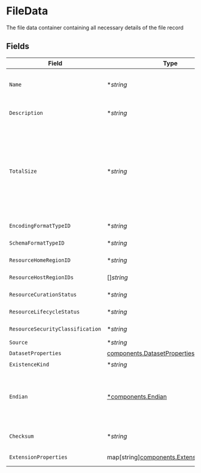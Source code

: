 # FileData

The file data container containing all necessary details of the file record


## Fields

| Field                                                                                                                                                                                                                                         | Type                                                                                                                                                                                                                                          | Required                                                                                                                                                                                                                                      | Description                                                                                                                                                                                                                                   |
| --------------------------------------------------------------------------------------------------------------------------------------------------------------------------------------------------------------------------------------------- | --------------------------------------------------------------------------------------------------------------------------------------------------------------------------------------------------------------------------------------------- | --------------------------------------------------------------------------------------------------------------------------------------------------------------------------------------------------------------------------------------------- | --------------------------------------------------------------------------------------------------------------------------------------------------------------------------------------------------------------------------------------------- |
| `Name`                                                                                                                                                                                                                                        | **string*                                                                                                                                                                                                                                     | :heavy_minus_sign:                                                                                                                                                                                                                            | An optional name of the dataset, e.g. a user friendly file or file collection name.                                                                                                                                                           |
| `Description`                                                                                                                                                                                                                                 | **string*                                                                                                                                                                                                                                     | :heavy_minus_sign:                                                                                                                                                                                                                            | An optional, textual description of the dataset.                                                                                                                                                                                              |
| `TotalSize`                                                                                                                                                                                                                                   | **string*                                                                                                                                                                                                                                     | :heavy_minus_sign:                                                                                                                                                                                                                            | Total size of the dataset in bytes; for files it is the same as declared in FileSourceInfo.FileSize or the sum of all individual files. Implemented as string. The value must be convertible to a long integer (sizes can become very large). |
| `EncodingFormatTypeID`                                                                                                                                                                                                                        | **string*                                                                                                                                                                                                                                     | :heavy_minus_sign:                                                                                                                                                                                                                            | Encoding Format Type ID                                                                                                                                                                                                                       |
| `SchemaFormatTypeID`                                                                                                                                                                                                                          | **string*                                                                                                                                                                                                                                     | :heavy_minus_sign:                                                                                                                                                                                                                            | Schema Format Type ID                                                                                                                                                                                                                         |
| `ResourceHomeRegionID`                                                                                                                                                                                                                        | **string*                                                                                                                                                                                                                                     | :heavy_minus_sign:                                                                                                                                                                                                                            | Resource Home Region ID                                                                                                                                                                                                                       |
| `ResourceHostRegionIDs`                                                                                                                                                                                                                       | []*string*                                                                                                                                                                                                                                    | :heavy_minus_sign:                                                                                                                                                                                                                            | Resource Host Region IDs                                                                                                                                                                                                                      |
| `ResourceCurationStatus`                                                                                                                                                                                                                      | **string*                                                                                                                                                                                                                                     | :heavy_minus_sign:                                                                                                                                                                                                                            | Resource Curation Status                                                                                                                                                                                                                      |
| `ResourceLifecycleStatus`                                                                                                                                                                                                                     | **string*                                                                                                                                                                                                                                     | :heavy_minus_sign:                                                                                                                                                                                                                            | Resource Lifecycle Status                                                                                                                                                                                                                     |
| `ResourceSecurityClassification`                                                                                                                                                                                                              | **string*                                                                                                                                                                                                                                     | :heavy_minus_sign:                                                                                                                                                                                                                            | Resource Security Classification                                                                                                                                                                                                              |
| `Source`                                                                                                                                                                                                                                      | **string*                                                                                                                                                                                                                                     | :heavy_minus_sign:                                                                                                                                                                                                                            | Source                                                                                                                                                                                                                                        |
| `DatasetProperties`                                                                                                                                                                                                                           | [components.DatasetProperties](../../models/components/datasetproperties.md)                                                                                                                                                                  | :heavy_check_mark:                                                                                                                                                                                                                            | Dataset Properties                                                                                                                                                                                                                            |
| `ExistenceKind`                                                                                                                                                                                                                               | **string*                                                                                                                                                                                                                                     | :heavy_minus_sign:                                                                                                                                                                                                                            | Existence Kind                                                                                                                                                                                                                                |
| `Endian`                                                                                                                                                                                                                                      | [*components.Endian](../../models/components/endian.md)                                                                                                                                                                                       | :heavy_minus_sign:                                                                                                                                                                                                                            | Endianness of binary value. Enumeration- \BIG\ \LITTLE\.  If absent applications will need to interpret from context indicators.                                                                                                              |
| `Checksum`                                                                                                                                                                                                                                    | **string*                                                                                                                                                                                                                                     | :heavy_minus_sign:                                                                                                                                                                                                                            | MD5 checksum of file bytes - a 32 byte hexadecimal number                                                                                                                                                                                     |
| `ExtensionProperties`                                                                                                                                                                                                                         | map[string][components.ExtensionProperties](../../models/components/extensionproperties.md)                                                                                                                                                   | :heavy_minus_sign:                                                                                                                                                                                                                            | File DMS Extension Properties                                                                                                                                                                                                                 |